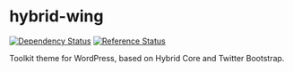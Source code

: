 # hybrid-wing 

[![Dependency Status](https://www.versioneye.com/php/rarst:hybrid-wing/dev-master/badge.svg)](https://www.versioneye.com/php/rarst:hybrid-wing/dev-master)
[![Reference Status](https://www.versioneye.com/php/rarst:hybrid-wing/reference_badge.svg?style=flat)](https://www.versioneye.com/php/rarst:hybrid-wing/references)

Toolkit theme for WordPress, based on Hybrid Core and Twitter Bootstrap.
